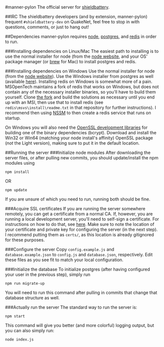 #manner-pylon
The official server for [shieldbattery](https://github.com/tec27/shieldbattery).

##IRC
The shieldbattery developers (and by extension, manner-pylon) frequent `#shieldbattery-dev` on QuakeNet, feel free to stop in with questions, comments, or just to hang out!

##Dependencies
manner-pylon requires [node](http://nodejs.org), [postgres](http://postgresql.org), and [redis](http://redis.io) in order to run.

###Installing dependencies on Linux/Mac
The easiest path to installing is to use the normal installer for node (from the [node website](http://nodejs.org), and your OS' package manager (or [brew](http://brew.sh/) for Mac) to install postgres and redis.

###Installing dependencies on Windows
Use the normal installer for node (from the [node website](http://nodejs.org)). Use the Windows installer from postgres as well (available [here](http://www.postgresql.org/download/windows/)). Installing redis on Windows is somewhat more of a pain. MSOpenTech maintains a fork of redis that works on Windows, but does not contain any of the necessary installer binaries, so you'll have to build them yourself. Clone [the fork](https://github.com/MSOpenTech/redis) and build the solutions as necessary until you end up with an MSI, then use that to install redis (see `redis\msvs\install\readme.txt` in that repository for further instructions). I recommend then using [NSSM](http://nssm.cc) to then create a redis service that runs on startup.

On Windows you will also need the [OpenSSL development libraries](http://slproweb.com/products/Win32OpenSSL.html) for building one of the binary dependencies (bcrypt). Download and install the Win32 or Win64 (matching your node install's affinity) OpenSSL package (*not* the Light version), making sure to put it in the default location.

##Running the server
###Initialize node modules
After downloading the server files, or after pulling new commits, you should update/install the npm modules using
```
npm install
```
OR
```
npm update
```
If you are unsure of which you need to run, running both should be fine.

###Acquire SSL certificates
If you are running the server somewhere remotely, you can get a certificate from a normal CA. If, however, you are running a local development server, you'll need to self-sign a certificate. For instructions on how to do that, see [here](http://stackoverflow.com/a/10176685/1050849). Make sure to note the location of your certificate and private key for configuring the server (in the next step). I recommend putting them as `certs/`, as this location is already gitignored for these purposes.

###Configure the server
Copy `config.example.js` and `database.example.json` to `config.js` and `database.json`, respectively. Edit these files as you see fit to match your local configuration.

###Initialize the database
To initialize postgres (after having configured your user in the previous step), simply run
```
npm run migrate-up
```
You will need to run this command after pulling in commits that change that database structure as well.

###Actually run the server
The standard way to run the server is:
```
npm start
```
This command will give you better (and more colorful) logging output, but you can also simply run:
```
node index.js
```

